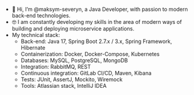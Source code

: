 - 👋 Hi, I’m @maksym-severyn, a Java Developer, with passion to modern back-end technologies.
- 🤓 I am constantly developing my skills in the area of modern ways of building and deploying microservice applications.
- My technical stack:
  * Back-end: Java 17, Spring Boot 2.7.x / 3.x, Spring Framework, Hibernate
  * Containerization: Docker, Docker-Compose, Kubernetes
  * Databases: MySQL, PostgreSQL, MongoDB
  * Integration: RabbitMQ, REST
  * Continuous integration: GitLab CI/CD, Maven, Kibana
  * Tests: JUnit, AssertJ, Mockito, Wiremock
  * Tools: Atlassian stack, IntelliJ IDEA


<!---
maksym-severyn/maksym-severyn is a ✨ special ✨ repository because its `README.md` (this file) appears on your GitHub profile.
You can click the Preview link to take a look at your changes.
--->
